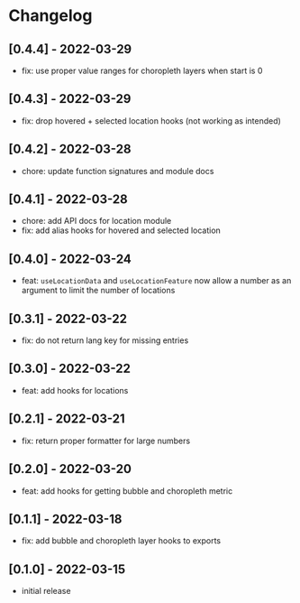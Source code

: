 # Changelog

## [0.4.4] - 2022-03-29

- fix: use proper value ranges for choropleth layers when start is 0

## [0.4.3] - 2022-03-29

- fix: drop hovered + selected location hooks (not working as intended)

## [0.4.2] - 2022-03-28

- chore: update function signatures and module docs

## [0.4.1] - 2022-03-28

- chore: add API docs for location module
- fix: add alias hooks for hovered and selected location

## [0.4.0] - 2022-03-24

- feat: `useLocationData` and `useLocationFeature` now allow a number as an argument to limit the number of locations

## [0.3.1] - 2022-03-22

- fix: do not return lang key for missing entries

## [0.3.0] - 2022-03-22

- feat: add hooks for locations

## [0.2.1] - 2022-03-21

- fix: return proper formatter for large numbers

## [0.2.0] - 2022-03-20

- feat: add hooks for getting bubble and choropleth metric

## [0.1.1] - 2022-03-18

- fix: add bubble and choropleth layer hooks to exports

## [0.1.0] - 2022-03-15

- initial release
